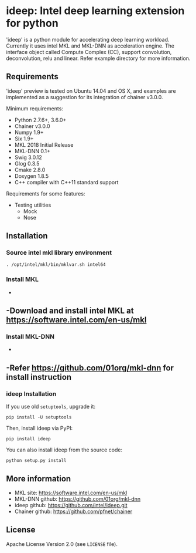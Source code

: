 # ideep: Intel deep learning extension for python

'ideep' is a python module for accelerating deep learning workload. Currently it uses intel MKL and MKL-DNN as acceleration engine. The interface object called Compute Complex (CC), support convolution, deconvolution, relu and linear. Refer example directory for more information.

## Requirements

'ideep' preview is tested on Ubuntu 14.04 and OS X, and examples are implemented as a suggestion for its integration of chainer v3.0.0.

Minimum requirements:
- Python 2.7.6+, 3.6.0+
- Chainer v3.0.0
- Numpy 1.9+
- Six 1.9+
- MKL 2018 Initial Release 
- MKL-DNN 0.1+
- Swig 3.0.12
- Glog 0.3.5
- Cmake 2.8.0
- Doxygen 1.8.5
- C++ compiler with C++11 standard support

Requirements for some features:
- Testing utilities
  - Mock
  - Nose

## Installation
### Source intel mkl library environment

```
. /opt/intel/mkl/bin/mklvar.sh intel64
```
### Install MKL
-
-Download and install intel MKL at https://software.intel.com/en-us/mkl
-
### Install MKL-DNN
-
-Refer https://github.com/01org/mkl-dnn for install instruction
-
### ideep Installation

If you use old ``setuptools``, upgrade it:

```
pip install -U setuptools
```

Then, install ideep via PyPI:
```
pip install ideep
```

You can also install ideep from the source code:
```
python setup.py install
```

## More information
- MKL site: https://software.intel.com/en-us/mkl
- MKL-DNN github: https://github.com/01org/mkl-dnn
- ideep github: https://github.com/intel/ideep.git
- Chainer github: https://github.com/pfnet/chainer

## License
Apache License Version 2.0 (see `LICENSE` file).
